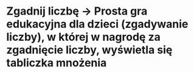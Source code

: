 # Zgadnij liczbę -> Prosta gra edukacyjna dla dzieci (zgadywanie liczby), w której w nagrodę za zgadnięcie liczby, wyświetla się tabliczka mnożenia
